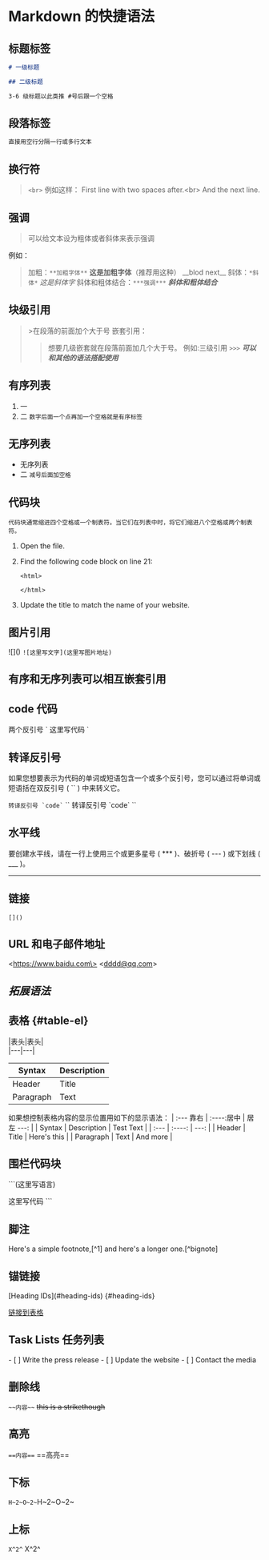 # Markdown 的快捷语法

## 标题标签

```markdown
# 一级标题

## 二级标题

3-6 级标题以此类推 #号后跟一个空格
```

## 段落标签

```markdown
直接用空行分隔一行或多行文本
```

## 换行符

> `<br>`
> 例如这样：
> First line with two spaces after.\<br>
> And the next line.

## 强调

> 可以给文本设为粗体或者斜体来表示强调

例如：

> 加粗：`**加粗字体**` **这是加粗字体**（推荐用这种）
> \_\_blod next\_\_
> 斜体：`*斜体*` _这是斜体字_
> 斜体和粗体结合：`***强调***` **_斜体和粗体结合_**

## 块级引用

> \>在段落的前面加个大于号
> 嵌套引用：
>
> > 想要几级嵌套就在段落前面加几个大于号。
> > 例如:三级引用 `>>>`
> > **_可以和其他的语法搭配使用_**

## 有序列表

1. 一
2. 二
   `数字后面一个点再加一个空格就是有序标签`

## 无序列表

- 无序列表
- 二
  `减号后面加空格`

## 代码块

    代码块通常缩进四个空格或一个制表符。当它们在列表中时，将它们缩进八个空格或两个制表符。

1.  Open the file.
2.  Find the following code block on line 21:

        <html>

        </html>

3.  Update the title to match the name of your website.

## 图片引用

\!\[]()
`![这里写文字](这里写图片地址)`

## 有序和无序列表可以相互嵌套引用

## code 代码

两个反引号 \` 这里写代码 \`

## 转译反引号

如果您想要表示为代码的单词或短语包含一个或多个反引号，您可以通过将单词或短语括在双反引号 ( `` ) 中来转义它。

`` 转译反引号 `code` ``
\`\` 转译反引号 \`code` ``

## 水平线

要创建水平线，请在一行上使用三个或更多星号 ( \*\*\* )、破折号 ( --- ) 或下划线 ( \_\_\_ )。

---

## 链接

`[]()`

## URL 和电子邮件地址

\<https://www.baidu.com\>
\<dddd@qq.com>

## **_拓展语法_**

## 表格 {#table-el}

\|表头\|表头\|<br>
\|---\|---\|

| Syntax    | Description |
| --------- | ----------- |
| Header    | Title       |
| Paragraph | Text        |

如果想控制表格内容的显示位置用如下的显示语法：
\| :--- 靠右 | :----:居中 | 居左 ---: |
| Syntax | Description | Test Text |
| :--- | :----: | ---: |
| Header | Title | Here's this |
| Paragraph | Text | And more |

## 围栏代码块

\```(这里写语言)

这里写代码
\```

## 脚注

Here's a simple footnote,[^1] and here's a longer one.[^bignote]

## 锚链接

\[Heading IDs](#heading-ids)
{#heading-ids}

[链接到表格](#table-el)

## Task Lists 任务列表

\- [ ] Write the press release
\- [ ] Update the website
\- [ ] Contact the media

## 删除线

`~~内容~~`
~~this is a strikethough~~

## 高亮

`==内容==`
==高亮==

## 下标

`H~2~O~2~`H~2~O~2~

## 上标

`X^2^` X^2^
